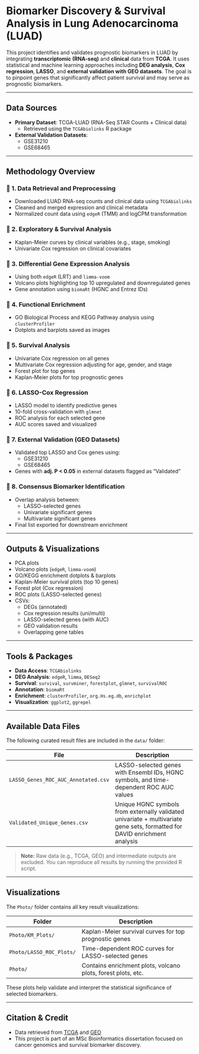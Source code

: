# Biomarker Discovery & Survival Analysis in Lung Adenocarcinoma (LUAD)

This project identifies and validates prognostic biomarkers in LUAD by integrating **transcriptomic (RNA-seq)** and **clinical** data from **TCGA**. It uses statistical and machine learning approaches including **DEG analysis**, **Cox regression**, **LASSO**, and **external validation with GEO datasets**. The goal is to pinpoint genes that significantly affect patient survival and may serve as prognostic biomarkers.

---

## Data Sources

- **Primary Dataset**: TCGA-LUAD (RNA-Seq STAR Counts + Clinical data)
  - Retrieved using the `TCGAbiolinks` R package
- **External Validation Datasets**:
  - GSE31210
  - GSE68465

---

## Methodology Overview

### 🔹 1. **Data Retrieval and Preprocessing**
- Downloaded LUAD RNA-seq counts and clinical data using `TCGAbiolinks`
- Cleaned and merged expression and clinical metadata
- Normalized count data using `edgeR` (TMM) and logCPM transformation

### 🔹 2. **Exploratory & Survival Analysis**
- Kaplan-Meier curves by clinical variables (e.g., stage, smoking)
- Univariate Cox regression on clinical covariates

### 🔹 3. **Differential Gene Expression Analysis**
- Using both `edgeR` (LRT) and `limma-voom`
- Volcano plots highlighting top 10 upregulated and downregulated genes
- Gene annotation using `biomaRt` (HGNC and Entrez IDs)

### 🔹 4. **Functional Enrichment**
- GO Biological Process and KEGG Pathway analysis using `clusterProfiler`
- Dotplots and barplots saved as images

### 🔹 5. **Survival Analysis**
- Univariate Cox regression on all genes
- Multivariate Cox regression adjusting for age, gender, and stage
- Forest plot for top genes
- Kaplan-Meier plots for top prognostic genes

### 🔹 6. **LASSO-Cox Regression**
- LASSO model to identify predictive genes
- 10-fold cross-validation with `glmnet`
- ROC analysis for each selected gene
- AUC scores saved and visualized

### 🔹 7. **External Validation (GEO Datasets)**
- Validated top LASSO and Cox genes using:
  - GSE31210
  - GSE68465
- Genes with **adj. P < 0.05** in external datasets flagged as “Validated”

### 🔹 8. **Consensus Biomarker Identification**
- Overlap analysis between:
  - LASSO-selected genes
  - Univariate significant genes
  - Multivariate significant genes
- Final list exported for downstream enrichment

---

## Outputs & Visualizations

- PCA plots
- Volcano plots (`edgeR`, `limma-voom`)
- GO/KEGG enrichment dotplots & barplots
- Kaplan-Meier survival plots (top 10 genes)
- Forest plot (Cox regression)
- ROC plots (LASSO-selected genes)
- CSVs:
  - DEGs (annotated)
  - Cox regression results (uni/multi)
  - LASSO-selected genes (with AUC)
  - GEO validation results
  - Overlapping gene tables

---

## Tools & Packages

- **Data Access**: `TCGAbiolinks`
- **DEG Analysis**: `edgeR`, `limma`, `DESeq2`
- **Survival**: `survival`, `survminer`, `forestplot`, `glmnet`, `survivalROC`
- **Annotation**: `biomaRt`
- **Enrichment**: `clusterProfiler`, `org.Hs.eg.db`, `enrichplot`
- **Visualization**: `ggplot2`, `ggrepel`

---

## Available Data Files

The following curated result files are included in the `data/` folder:

| File | Description |
|------|-------------|
| `LASSO_Genes_ROC_AUC_Annotated.csv` | LASSO-selected genes with Ensembl IDs, HGNC symbols, and time-dependent ROC AUC values |
| `Validated_Unique_Genes.csv` | Unique HGNC symbols from externally validated univariate + multivariate gene sets, formatted for DAVID enrichment analysis |

> **Note:** Raw data (e.g., TCGA, GEO) and intermediate outputs are excluded. You can reproduce all results by running the provided R script.

---

## Visualizations

The `Photo/` folder contains all key result visualizations:

| Folder | Description |
|--------|-------------|
| `Photo/KM_Plots/` | Kaplan-Meier survival curves for top prognostic genes |
| `Photo/LASSO_ROC_Plots/` | Time-dependent ROC curves for LASSO-selected genes |
| `Photo/` | Contains enrichment plots, volcano plots, forest plots, etc. |

These plots help validate and interpret the statistical significance of selected biomarkers.

---

## Citation & Credit

- Data retrieved from [TCGA](https://portal.gdc.cancer.gov/) and [GEO](https://www.ncbi.nlm.nih.gov/geo/)
- This project is part of an MSc Bioinformatics dissertation focused on cancer genomics and survival biomarker discovery.

